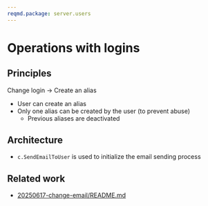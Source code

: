 ```yaml
---
reqmd.package: server.users
---
```


# Operations with logins

## Principles

Change login -> Create an alias

- User can create an alias
- Only one alias can be created by the user (to prevent abuse)
  - Previous aliases are deactivated

## Architecture

- `c.SendEmailToUser` is used to initialize the email sending process

## Related work

- [20250617-change-email/README.md](../../rsch/20250617-change-email/README.md)
